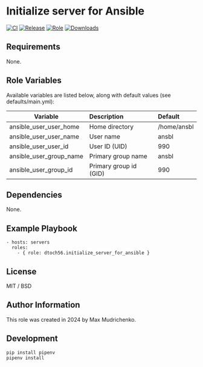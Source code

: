 Initialize server for Ansible
=========

[![CI](https://github.com/dtoch56/ansible-role-initialize-server-for-ansible/workflows/CI/badge.svg?event=push)](https://github.com/dtoch56/ansible-role-ssh/actions?query=workflow%3ACI)
[![Release](https://github.com/dtoch56/ansible-role-initialize-server-for-ansible/workflows/Release/badge.svg?event=push)](https://github.com/dtoch56/ansible-role-ssh/actions?query=workflow%3ARelease)
[![Role](https://img.shields.io/ansible/role/53355)](https://galaxy.ansible.com/dtoch56/ssh)
[![Downloads](https://img.shields.io/badge/dynamic/json?color=blueviolet&label=Galaxy%20Downloads&query=%24.download_count&url=https%3A%2F%2Fgalaxy.ansible.com%2Fapi%2Fv1%2Froles%2F53355%2F%3Fformat%3Djson)](https://galaxy.ansible.com/dtoch56/ssh)


Requirements
------------

None.

Role Variables
--------------

Available variables are listed below, along with default values (see defaults/main.yml):

| Variable                | Description            | Default     |
|-------------------------|:-----------------------|:------------|
| ansible_user_user_home  | Home directory         | /home/ansbl |
| ansible_user_user_name  | User name              | ansbl       |
| ansible_user_user_id    | User ID (UID)          | 990         |
| ansible_user_group_name | Primary group name     | ansbl       |
| ansible_user_group_id   | Primary group id (GID) | 990         |

Dependencies
------------

None.

Example Playbook
----------------

    - hosts: servers
      roles:
        - { role: dtoch56.initialize_server_for_ansible }

License
-------

MIT / BSD

Author Information
------------------

This role was created in 2024 by Max Mudrichenko.

Development
------------------

    pip install pipenv
    pipenv install
